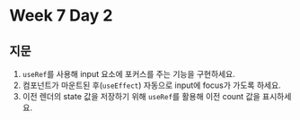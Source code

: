 # Week 7 Day 2

## 지문

1. `useRef`를 사용해 input 요소에 포커스를 주는 기능을 구현하세요.  
2. 컴포넌트가 마운트된 후(`useEffect`) 자동으로 input에 focus가 가도록 하세요.  
3. 이전 렌더의 state 값을 저장하기 위해 `useRef`를 활용해 이전 count 값을 표시하세요.
